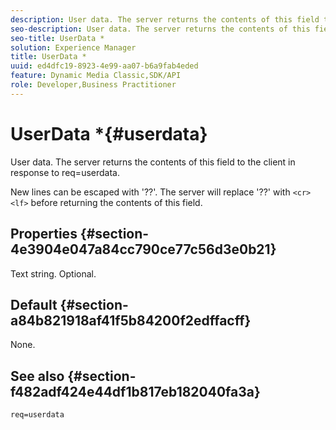 ```yaml
---
description: User data. The server returns the contents of this field to the client in response to req=userdata.
seo-description: User data. The server returns the contents of this field to the client in response to req=userdata.
seo-title: UserData *
solution: Experience Manager
title: UserData *
uuid: ed4dfc19-8923-4e99-aa07-b6a9fab4eded
feature: Dynamic Media Classic,SDK/API
role: Developer,Business Practitioner
---
```


# UserData *{#userdata}

User data. The server returns the contents of this field to the client in response to req=userdata.

New lines can be escaped with '??'. The server will replace '??' with `<cr><lf>` before returning the contents of this field.

## Properties {#section-4e3904e047a84cc790ce77c56d3e0b21}

Text string. Optional.

## Default {#section-a84b821918af41f5b84200f2edffacff}

None.

## See also {#section-f482adf424e44df1b817eb182040fa3a}

`req=userdata` 

